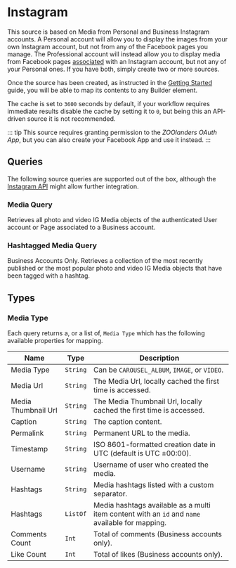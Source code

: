 # Instagram

This source is based on Media from Personal and Business Instagram accounts. A Personal account will allow you to display the images from your own Instagram account, but not from any of the Facebook pages you manage. The Professional account will instead allow you to display media from Facebook pages [associated](https://www.facebook.com/business/help/898752960195806) with an Instagram account, but not any of your Personal ones. If you have both, simply create two or more sources.

Once the source has been created, as instructed in the [Getting Started](../sources) guide, you will be able to map its contents to any Builder element.

The cache is set to `3600` seconds by default, if your workflow requires immediate results disable the cache by setting it to `0`, but being this an API-driven source it is not recommended.

::: tip
This source requires granting permission to the _ZOOlanders OAuth App_, but you can also create your Facebook App and use it instead.
:::

## Queries

The following source queries are supported out of the box, although the [Instagram API](https://developers.facebook.com/docs/instagram-api) might allow further integration.

### Media Query

Retrieves all photo and video IG Media objects of the authenticated User account or Page associated to a Business account.

### Hashtagged Media Query

Business Accounts Only. Retrieves a collection of the most recently published or the most popular photo and video IG Media objects that have been tagged with a hashtag.

## Types

### Media Type

Each query returns a, or a list of, `Media Type` which has the following available properties for mapping.

| Name | Type | Description |
| -----| ---- | ----------- |
| Media Type | `String` | Can be `CAROUSEL_ALBUM`, `IMAGE`, or `VIDEO`. |
| Media Url | `String` | The Media Url, locally cached the first time is accessed. |
| Media Thumbnail Url | `String` | The Media Thumbnail Url, locally cached the first time is accessed. |
| Caption | `String` | The caption content. |
| Permalink | `String` | Permanent URL to the media. |
| Timestamp | `String` | ISO 8601-formatted creation date in UTC (default is UTC ±00:00). |
| Username | `String` | Username of user who created the media. |
| Hashtags | `String` | Media hashtags listed with a custom separator. |
| Hashtags | `ListOf` | Media hashtags available as a multi item content with an `id` and `name` available for mapping. |
| Comments Count | `Int` | Total of comments (Business accounts only). |
| Like Count | `Int` | Total of likes (Business accounts only). |
